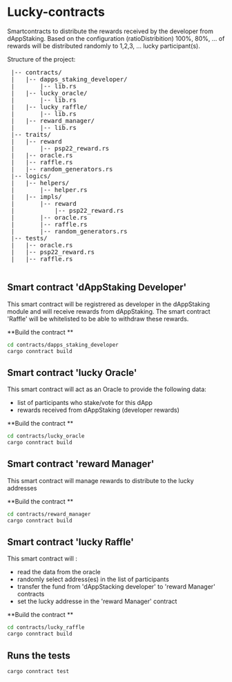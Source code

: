 # Lucky-contracts
Smartcontracts to distribute the rewards received by the developer from dAppStaking.
Based on the configuration (ratioDistribition) 100%, 80%, ... of rewards will be distributed randomly to 1,2,3, ... lucky participant(s).


Structure of the project:
<pre>
 |-- contracts/
 |   |-- dapps_staking_developer/
 |       |-- lib.rs
 |   |-- lucky_oracle/
 |       |-- lib.rs
 |   |-- lucky_raffle/
 |       |-- lib.rs
 |   |-- reward_manager/
 |       |-- lib.rs
 |-- traits/
 |   |-- reward
 |       |-- psp22_reward.rs
 |   |-- oracle.rs
 |   |-- raffle.rs
 |   |-- random_generators.rs
 |-- logics/
 |   |-- helpers/
 |       |-- helper.rs
 |   |-- impls/
 |       |-- reward
 |           |-- psp22_reward.rs
 |       |-- oracle.rs
 |       |-- raffle.rs    
 |       |-- random_generators.rs
 |-- tests/
 |   |-- oracle.rs
 |   |-- psp22_reward.rs   
 |   |-- raffle.rs
 </pre>
 
## Smart contract 'dAppStaking Developer'

This smart contract will be registrered as developer in the dAppStaking module and will receive rewards from dAppStaking.
The smart contract 'Raffle' will be whitelisted to be able to withdraw these rewards.

**Build the contract **
```bash
cd contracts/dapps_staking_developer
cargo conntract build
```

## Smart contract 'lucky Oracle'

This smart contract will act as an Oracle to provide the following data:
 - list of participants who stake/vote for this dApp
 - rewards received from dAppStaking (developer rewards)  

**Build the contract **
```bash
cd contracts/lucky_oracle
cargo conntract build
```

## Smart contract 'reward Manager'

This smart contract will manage rewards to distribute to the lucky addresses

**Build the contract **
```bash
cd contracts/reward_manager
cargo conntract build
```

## Smart contract 'lucky Raffle'

This smart contract will :
 - read the data from the oracle
 - randomly select address(es) in the list of participants
 - transfer the fund from 'dAppStacking developer' to 'reward Manager' contracts
 - set the lucky addresse in the 'reward Manager' contract  

**Build the contract **
```bash
cd contracts/lucky_raffle
cargo conntract build
```


## Runs the tests

```bash
cargo conntract test
```




